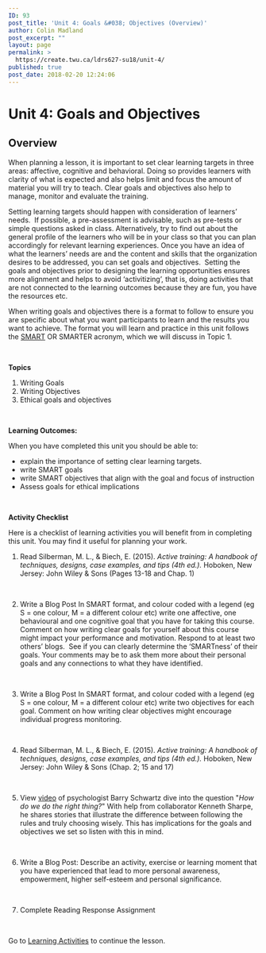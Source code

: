 ```yaml
---
ID: 93
post_title: 'Unit 4: Goals &#038; Objectives (Overview)'
author: Colin Madland
post_excerpt: ""
layout: page
permalink: >
  https://create.twu.ca/ldrs627-su18/unit-4/
published: true
post_date: 2018-02-20 12:24:06
---
```

<h1><strong>Unit 4: Goals and Objectives</strong></h1>

<h2><strong>Overview</strong></h2>

When planning a lesson, it is important to set clear learning targets in three areas: affective, cognitive and behavioral. Doing so provides learners with clarity of what is expected and also helps limit and focus the amount of material you will try to teach. Clear goals and objectives also help to manage, monitor and evaluate the training.

Setting learning targets should happen with consideration of learners’ needs.  If possible, a pre-assessment is advisable, such as pre-tests or simple questions asked in class. Alternatively, try to find out about the general profile of the learners who will be in your class so that you can plan accordingly for relevant learning experiences. Once you have an idea of what the learners’ needs are and the content and skills that the organization desires to be addressed, you can set goals and objectives.  Setting the goals and objectives prior to designing the learning opportunities ensures more alignment and helps to avoid ‘activitizing’, that is, doing activities that are not connected to the learning outcomes because they are fun, you have the resources etc.

When writing goals and objectives there is a format to follow to ensure you are specific about what you want participants to learn and the results you want to achieve. The format you will learn and practice in this unit follows the <a href="https://www.smartsheet.com/blog/essential-guide-writing-smart-goals">SMART</a> OR SMARTER acronym, which we will discuss in Topic 1.

&nbsp;

<strong>Topics</strong>

<ol>
    <li>Writing Goals</li>
    <li>Writing Objectives</li>
    <li>Ethical goals and objectives</li>
</ol>

&nbsp;

<strong>Learning Outcomes:</strong>

When you have completed this unit you should be able to:

<ul>
    <li>explain the importance of setting clear learning targets.</li>
    <li>write SMART goals</li>
    <li>write SMART objectives that align with the goal and focus of instruction</li>
    <li>Assess goals for ethical implications</li>
</ul>

&nbsp;

<strong>Activity Checklist</strong>

Here is a checklist of learning activities you will benefit from in completing this unit. You may find it useful for planning your work.

<ol>
    <li>Read Silberman, M. L., &amp; Biech, E. (2015). <em>Active training: A handbook of techniques, designs, case examples, and tips (4th ed.).</em> Hoboken, New Jersey: John Wiley &amp; Sons (Pages 13-18 and Chap. 1)</li>
</ol>

&nbsp;

<ol start="2">
    <li>Write a Blog Post In SMART format, and colour coded with a legend (eg S = one colour, M = a different colour etc) write one affective, one behavioural and one cognitive goal that you have for taking this course. Comment on how writing clear goals for yourself about this course might impact your performance and motivation. Respond to at least two others’ blogs.  See if you can clearly determine the ‘SMARTness’ of their goals. Your comments may be to ask them more about their personal goals and any connections to what they have identified.</li>
</ol>

<strong> </strong>

<ol start="3">
    <li>Write a Blog Post In SMART format, and colour coded with a legend (eg S = one colour, M = a different colour etc) write two objectives for each goal. Comment on how writing clear objectives might encourage individual progress monitoring.</li>
</ol>

&nbsp;

<ol start="4">
    <li>Read Silberman, M. L., &amp; Biech, E. (2015). <em>Active training: A handbook of techniques, designs, case examples, and tips (4th ed.).</em> Hoboken, New Jersey: John Wiley &amp; Sons (Chap. 2; 15 and 17)</li>
</ol>

<strong> </strong>

<ol start="5">
    <li>View <a href="https://www.ted.com/talks/barry_schwartz_using_our_practical_wisdom?utm_campaign=tedspread&amp;utm_medium=referral&amp;utm_source=tedcomshare">video</a> of psychologist Barry Schwartz dive into the question "<em>How do we do the right thing?</em>" With help from collaborator Kenneth Sharpe, he shares stories that illustrate the difference between following the rules and truly choosing wisely. This has implications for the goals and objectives we set so listen with this in mind.</li>
</ol>

&nbsp;

<ol start="6">
    <li>Write a Blog Post: Describe an activity, exercise or learning moment that you have experienced that lead to more personal awareness, empowerment, higher self-esteem and personal significance.</li>
</ol>

&nbsp;

<ol start="7">
    <li>Complete Reading Response Assignment</li>
</ol>

<strong> </strong>

Go to <a href="https://create.twu.ca/ldrs627-su18/unit-4-learning-activities/">Learning Activities</a> to continue the lesson.

&nbsp;